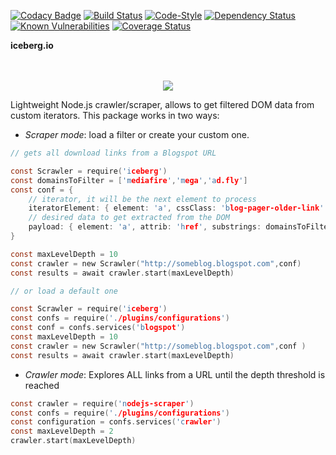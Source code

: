 [![Codacy Badge](https://api.codacy.com/project/badge/Grade/ac81eec87f874af4a205ce76fdab981c)](https://www.codacy.com/app/manuasir/nodejs-scraper?utm_source=github.com&utm_medium=referral&utm_content=manuasir/nodejs-scraper&utm_campaign=badger)
[![Build Status](https://travis-ci.org/manuasir/nodejs-scraper.svg?branch=master)](https://travis-ci.org/manuasir/nodejs-scraperr)
[![Code-Style](https://img.shields.io/badge/code_style-standard-brightgreen.svg)](https://standardjs.com/)
[![Dependency Status](https://gemnasium.com/badges/github.com/manuasir/nodejs-scraper.svg)](https://gemnasium.com/github.com/manuasir/nodejs-scraper)
[![Known Vulnerabilities](https://snyk.io/test/github/manuasir/nodejs-scraper/badge.svg)](https://snyk.io/test/github/manuasir/nodejs-scraper)
[![Coverage Status](https://coveralls.io/repos/github/manuasir/nodejs-scraper/badge.svg?branch=master)](https://coveralls.io/github/manuasir/nodejs-scraper?branch=master)

 **iceberg.io**

<p align="center">
  <br><br>
  <img src="https://image.ibb.co/k16qkm/onlinelogomaker_102417_1409_9889.png">
</p>

Lightweight Node.js crawler/scraper, allows to get filtered DOM data from custom iterators. This package works in two ways:

- *Scraper mode*:  load a filter or create your custom one.

```c
// gets all download links from a Blogspot URL

const Scrawler = require('iceberg')
const domainsToFilter = ['mediafire','mega','ad.fly']
const conf = {
	// iterator, it will be the next element to process
	iteratorElement: { element: 'a', cssClass: 'blog-pager-older-link' },
	// desired data to get extracted from the DOM
	payload: { element: 'a', attrib: 'href', substrings: domainsToFilter }
}

const maxLevelDepth = 10
const crawler = new Scrawler("http://someblog.blogspot.com",conf)
const results = await crawler.start(maxLevelDepth)

// or load a default one

const Scrawler = require('iceberg')
const confs = require('./plugins/configurations')
const conf = confs.services('blogspot')
const maxLevelDepth = 10
const crawler = new Scrawler("http://someblog.blogspot.com",conf )
const results = await crawler.start(maxLevelDepth)
```
- *Crawler mode*:  Explores ALL links from a URL until the depth threshold is reached

```c
const crawler = require('nodejs-scraper')
const confs = require('./plugins/configurations')
const configuration = confs.services('crawler')
const maxLevelDepth = 2
crawler.start(maxLevelDepth)
```
